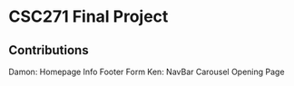 # CSC271 Final Project
 
## Contributions
Damon: 
Homepage
    Info
    Footer
    Form
Ken: 
    NavBar
    Carousel
    Opening Page